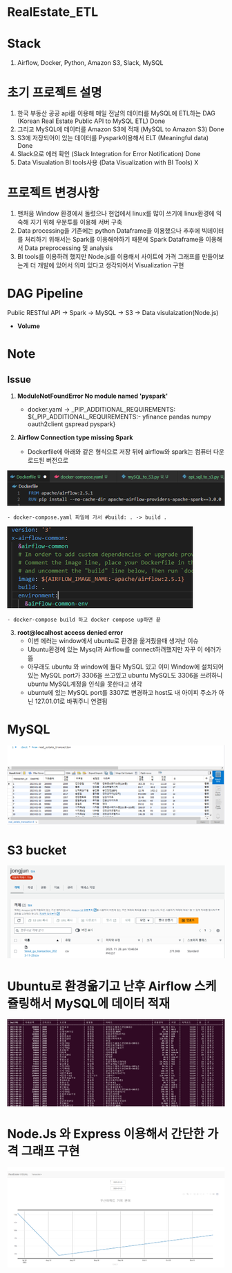 # RealEstate_ETL

# Stack
1. Airflow, Docker, Python, Amazon S3, Slack, MySQL

# 초기 프로젝트 설명
1. 한국 부동산 공공 api를 이용해 매일 전날의 데이터를 MySQL에 ETL하는 DAG (Korean Real Estate Public API to MySQL ETL) Done
2. 그리고 MySQL에 데이터를 Amazon S3에 적재 (MySQL to Amazon S3)  Done
3. S3에 저장되어이 있는 데이터를 Pyspark이용해서 ELT (Meaningful data) Done
4. Slack으로 에러 확인 (Slack Integration for Error Notification) Done
5. Data Visualation BI tools사용 (Data Visualization with BI Tools) X

# 프로젝트 변경사항
1. 맨처음 Window 환경에서 돌렸으나 현업에서 linux를 많이 쓰기에 linux환경에 익숙해 지기 위해 우분투를 이용해 서버 구축
2. Data processing을 기존에는 python Dataframe을 이용했으나 추후에 빅데이터를 처리하기 위해서는 Spark를 이용해야하기 때문에 Spark Dataframe을 이용해서 Data preprocessing 및 analysis
3. BI tools를 이용하려 했지만 Node.js를 이용해서 사이트에 가격 그래프를 만들어보는게 더 개발에 있어서 의미 있다고 생각되어서 Visualization 구현

# DAG Pipeline
Public RESTful API -> Spark -> MySQL -> S3 -> Data visulaization(Node.js)
- **Volume**
# Note
## Issue
1. **ModuleNotFoundError No module named 'pyspark'**
    - docker.yaml -> _PIP_ADDITIONAL_REQUIREMENTS: ${_PIP_ADDITIONAL_REQUIREMENTS:- yfinance pandas numpy oauth2client gspread pyspark}

2. **Airflow Connection type missing Spark**
    - Dockerfile에 아래와 같은 형식으로 저장 뒤에 airflow와 spark는 컴퓨터 다운로드된 버전으로
  
![image](https://github.com/jongjunkim/RealEstate_ETL/blob/main/image/dockerfile.PNG)


    - docker-compose.yaml 파일에 가서 #build: . -> build .

![image](https://github.com/jongjunkim/RealEstate_ETL/blob/main/image/docker.PNG)

    - docker-compose build 하고 docker compose up하면 끝

3. **root@localhost access denied error**
    - 이번 에러는 window에서 ubuntu로 환경을 옮겨줬을때 생겨난 이슈
    - Ubuntu환경에 있는 Mysql과 Airflow를 connect하려했지만 자꾸 이 에러가 뜸
    - 아무래도 ubuntu 와 window에 둘다 MySQL 있고 이미 Window에 설치되어있는 MySQL port가 3306을 쓰고있고 ubuntu MySQL도 3306을 쓰려하니 ubuntu MySQL계정을 인식을 못한다고 생각
    - ubuntu에 있는 MySQL port를 3307로 변경하고 host도 내 아이피 주소가 아닌 127.01.01로 바꿔주니 연결됨

# MySQL 
![image](https://github.com/jongjunkim/RealEstate_ETL/blob/main/image/mysql%20image.PNG)

# S3 bucket
![image](https://github.com/jongjunkim/RealEstate_ETL/blob/main/image/s3done.PNG)

# Ubuntu로 환경옮기고 난후 Airflow 스케쥴링해서 MySQL에 데이터 적재
![image](https://github.com/jongjunkim/RealEstate_ETL/blob/main/image/spark%20data.PNG)

# Node.Js 와 Express 이용해서 간단한 가격 그래프 구현
![image](https://github.com/jongjunkim/RealEstate_ETL/blob/main/image/%EB%91%90%EC%82%B0%EC%95%84%ED%8C%8C%ED%8A%B8%20%EA%B0%80%EA%B2%A9.PNG)

